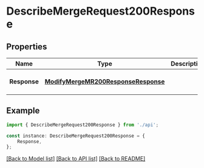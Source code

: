 # DescribeMergeRequest200Response


## Properties

Name | Type | Description | Notes
------------ | ------------- | ------------- | -------------
**Response** | [**ModifyMergeMR200ResponseResponse**](ModifyMergeMR200ResponseResponse.md) |  | [optional] [default to undefined]

## Example

```typescript
import { DescribeMergeRequest200Response } from './api';

const instance: DescribeMergeRequest200Response = {
    Response,
};
```

[[Back to Model list]](../README.md#documentation-for-models) [[Back to API list]](../README.md#documentation-for-api-endpoints) [[Back to README]](../README.md)
